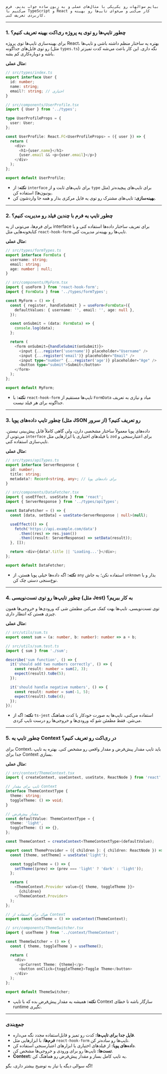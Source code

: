     بیایم سوالهات رو یکی‌یکی با مثال‌های عملی و به زبون ساده جواب بدیم. فرض می‌کنیم با TypeScript و React کار می‌کنی و می‌خوای تایپ‌ها رو بهینه و کاربردی تعریف کنی.

---

### 1. چطور تایپ‌ها رو توی یه پروژه ری‌اکت بهینه تعریف کنیم؟
برای بهینه‌سازی تایپ‌ها توی پروژه React، بهتره یه ساختار منظم داشته باشی و تایپ‌ها رو توی فایل‌های جداگونه (مثل `types.ts`) نگه داری. این کار باعث می‌شه کدت تمیزتر باشه و دوباره‌کاری کم بشه.

**مثال عملی:**
```typescript
// src/types/index.ts
export interface User {
  id: number;
  name: string;
  email?: string; // اختیاری
}

// src/components/UserProfile.tsx
import { User } from '../types';

type UserProfileProps = {
  user: User;
};

const UserProfile: React.FC<UserProfileProps> = ({ user }) => {
  return (
    <div>
      <h1>{user.name}</h1>
      {user.email && <p>{user.email}</p>}
    </div>
  );
};

export default UserProfile;
```
- **نکته:** از `interface` برای تایپ‌های ثابت و از `type` برای تایپ‌های پیچیده‌تر (مثل یونیون‌ها) استفاده کن.
- **بهینه‌سازی:** تایپ‌های مشترک رو توی یه فایل مرکزی بذار و همه جا واردشون کن.

---

### 2. چطور تایپ یه فرم با چندین فیلد رو مدیریت کنیم؟
برای فرم‌ها، می‌تونی از یه interface برای تعریف ساختار داده‌ها استفاده کنی و با کتابخونه‌هایی مثل `react-hook-form` تایپ‌ها رو بهینه‌تر مدیریت کنی.

**مثال عملی:**
```typescript
// src/types/formTypes.ts
export interface FormData {
  username: string;
  email: string;
  age: number | null;
}

// src/components/MyForm.tsx
import { useForm } from 'react-hook-form';
import { FormData } from '../types/formTypes';

const MyForm = () => {
  const { register, handleSubmit } = useForm<FormData>({
    defaultValues: { username: '', email: '', age: null },
  });

  const onSubmit = (data: FormData) => {
    console.log(data);
  };

  return (
    <form onSubmit={handleSubmit(onSubmit)}>
      <input {...register('username')} placeholder="Username" />
      <input {...register('email')} placeholder="Email" />
      <input type="number" {...register('age')} placeholder="Age" />
      <button type="submit">Submit</button>
    </form>
  );
};

export default MyForm;
```
- **نکته:** با `react-hook-form` تایپ‌ها مستقیم از `FormData` میاد و نیازی به تعریف جداگونه برای هر فیلد نیست.

---

### 3. چطور تایپ داده‌های پویا (مثل JSON از سرور) رو تعریف کنیم؟
داده‌های پویا معمولاً ساختار مشخصی دارن، ولی گاهی کاملاً قابل پیش‌بینی نیستن. می‌تونی از `interface` با فیلدهای اختیاری یا ابزارهایی مثل `zod` برای اعتبارسنجی و تایپ‌سازی استفاده کنی.

**مثال عملی:**
```typescript
// src/types/apiTypes.ts
export interface ServerResponse {
  id: number;
  title: string;
  metadata?: Record<string, any>; // برای داده‌های پویا
}

// src/components/DataFetcher.tsx
import { useEffect, useState } from 'react';
import { ServerResponse } from '../types/apiTypes';

const DataFetcher = () => {
  const [data, setData] = useState<ServerResponse | null>(null);

  useEffect(() => {
    fetch('https://api.example.com/data')
      .then((res) => res.json())
      .then((result: ServerResponse) => setData(result));
  }, []);

  return <div>{data?.title || 'Loading...'}</div>;
};

export default DataFetcher;
```
- **نکته:** اگه داده‌ها خیلی پویا هستن، از `any` استفاده نکن؛ به جاش `unknown` بذار و با نوع‌سنجی دستی چک کن.

---

### 4. چطور تایپ‌ها رو توی تست‌نویسی (مثل Jest) به کار ببریم؟
توی تست‌نویسی، تایپ‌ها بهت کمک می‌کنن مطمئن شی که ورودی‌ها و خروجی‌ها همون چیزی هستن که انتظار داری.

**مثال عملی:**
```typescript
// src/utils/sum.ts
export const sum = (a: number, b: number): number => a + b;

// src/utils/sum.test.ts
import { sum } from './sum';

describe('sum function', () => {
  it('should add two numbers correctly', () => {
    const result: number = sum(2, 3);
    expect(result).toBe(5);
  });

  it('should handle negative numbers', () => {
    const result: number = sum(-1, 5);
    expect(result).toBe(4);
  });
});
```
- **نکته:** اگه از `ts-jest` استفاده می‌کنی، تایپ‌ها به صورت خودکار با کدت هماهنگ می‌شن. فقط مطمئن شو که ورودی‌ها و خروجی‌ها رو درست تایپ کردی.

---

### 5. چطور تایپ یه Context در ری‌اکت رو تعریف کنیم؟
برای Context، باید تایپ مقدار پیش‌فرض و مقدار واقعی رو مشخص کنی. بهتره یه تایپ جدا برای Context بسازی.

**مثال عملی:**
```typescript
// src/context/ThemeContext.tsx
import { createContext, useContext, useState, ReactNode } from 'react';

// تایپ برای مقدار Context
interface ThemeContextType {
  theme: string;
  toggleTheme: () => void;
}

// مقدار پیش‌فرض
const defaultValue: ThemeContextType = {
  theme: 'light',
  toggleTheme: () => {},
};

const ThemeContext = createContext<ThemeContextType>(defaultValue);

export const ThemeProvider = ({ children }: { children: ReactNode }) => {
  const [theme, setTheme] = useState('light');

  const toggleTheme = () => {
    setTheme((prev) => (prev === 'light' ? 'dark' : 'light'));
  };

  return (
    <ThemeContext.Provider value={{ theme, toggleTheme }}>
      {children}
    </ThemeContext.Provider>
  );
};

// هوک برای استفاده از Context
export const useTheme = () => useContext(ThemeContext);

// src/components/ThemeSwitcher.tsx
import { useTheme } from '../context/ThemeContext';

const ThemeSwitcher = () => {
  const { theme, toggleTheme } = useTheme();

  return (
    <div>
      <p>Current Theme: {theme}</p>
      <button onClick={toggleTheme}>Toggle Theme</button>
    </div>
  );
};

export default ThemeSwitcher;
```
- **نکته:** همیشه یه مقدار پیش‌فرض بده که با تایپ Context سازگار باشه تا خطای runtime نگیری.

---

### جمع‌بندی
- **فایل جدا برای تایپ‌ها:** کدت رو تمیز و قابل‌استفاده مجدد نگه می‌داره.
- **فرم‌ها:** با ابزارهایی مثل `react-hook-form` تایپ‌ها رو ساده‌تر کن.
- **داده‌های پویا:** از فیلدهای اختیاری یا ابزارهای اعتبارسنجی استفاده کن.
- **تست‌ها:** تایپ‌ها رو برای ورودی و خروجی‌ها مشخص کن.
- **Context:** یه تایپ کامل بساز و مقدار پیش‌فرض رو هماهنگ کن.

اگه سوالی دیگه یا نیاز به توضیح بیشتر داری، بگو!